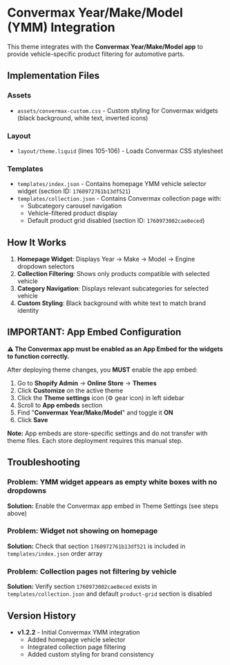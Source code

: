 # Convermax Year/Make/Model (YMM) Integration

This theme integrates with the **Convermax Year/Make/Model app** to provide vehicle-specific product filtering for automotive parts.

## Implementation Files

### Assets
- `assets/convermax-custom.css` - Custom styling for Convermax widgets (black background, white text, inverted icons)

### Layout
- `layout/theme.liquid` (lines 105-106) - Loads Convermax CSS stylesheet

### Templates
- `templates/index.json` - Contains homepage YMM vehicle selector widget (section ID: `1760972761b13df521`)
- `templates/collection.json` - Contains Convermax collection page with:
  - Subcategory carousel navigation
  - Vehicle-filtered product display
  - Default product grid disabled (section ID: `1760973002cae8eced`)

## How It Works

1. **Homepage Widget**: Displays Year → Make → Model → Engine dropdown selectors
2. **Collection Filtering**: Shows only products compatible with selected vehicle
3. **Category Navigation**: Displays relevant subcategories for selected vehicle
4. **Custom Styling**: Black background with white text to match brand identity

## IMPORTANT: App Embed Configuration

**⚠️ The Convermax app must be enabled as an App Embed for the widgets to function correctly.**

After deploying theme changes, you **MUST** enable the app embed:

1. Go to **Shopify Admin** → **Online Store** → **Themes**
2. Click **Customize** on the active theme
3. Click the **Theme settings** icon (⚙️ gear icon) in left sidebar
4. Scroll to **App embeds** section
5. Find "**Convermax Year/Make/Model**" and toggle it **ON**
6. Click **Save**

**Note:** App embeds are store-specific settings and do not transfer with theme files. Each store deployment requires this manual step.

## Troubleshooting

### Problem: YMM widget appears as empty white boxes with no dropdowns
**Solution:** Enable the Convermax app embed in Theme Settings (see steps above)

### Problem: Widget not showing on homepage
**Solution:** Check that section `1760972761b13df521` is included in `templates/index.json` order array

### Problem: Collection pages not filtering by vehicle
**Solution:** Verify section `1760973002cae8eced` exists in `templates/collection.json` and default `product-grid` section is disabled

## Version History

- **v1.2.2** - Initial Convermax YMM integration
  - Added homepage vehicle selector
  - Integrated collection page filtering
  - Added custom styling for brand consistency
